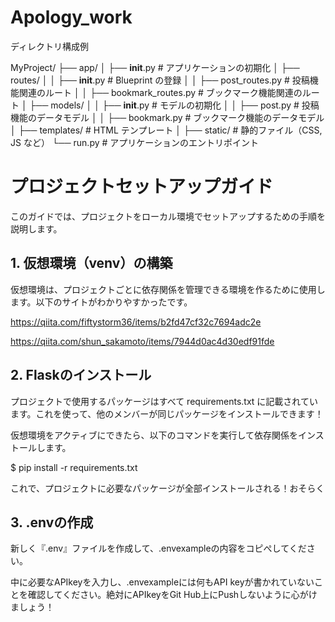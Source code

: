# Apology_work

ディレクトリ構成例

MyProject/
├── app/
│   ├── __init__.py        # アプリケーションの初期化
│   ├── routes/
│   │   ├── __init__.py    # Blueprint の登録
│   │   ├── post_routes.py # 投稿機能関連のルート
│   │   ├── bookmark_routes.py # ブックマーク機能関連のルート
│   ├── models/
│   │   ├── __init__.py    # モデルの初期化
│   │   ├── post.py        # 投稿機能のデータモデル
│   │   ├── bookmark.py    # ブックマーク機能のデータモデル
│   ├── templates/         # HTML テンプレート
│   ├── static/            # 静的ファイル（CSS, JS など）
└── run.py                 # アプリケーションのエントリポイント

# プロジェクトセットアップガイド

このガイドでは、プロジェクトをローカル環境でセットアップするための手順を説明します。

## 1. 仮想環境（venv）の構築

仮想環境は、プロジェクトごとに依存関係を管理できる環境を作るために使用します。以下のサイトがわかりやすかったです。

https://qiita.com/fiftystorm36/items/b2fd47cf32c7694adc2e

https://qiita.com/shun_sakamoto/items/7944d0ac4d30edf91fde

## 2. Flaskのインストール

プロジェクトで使用するパッケージはすべて requirements.txt に記載されています。これを使って、他のメンバーが同じパッケージをインストールできます！

仮想環境をアクティブにできたら、以下のコマンドを実行して依存関係をインストールします。

$ pip install -r requirements.txt

これで、プロジェクトに必要なパッケージが全部インストールされる！おそらく

## 3. .envの作成

新しく『.env』ファイルを作成して、.envexampleの内容をコピぺしてください。

中に必要なAPIkeyを入力し、.envexampleには何もAPI keyが書かれていないことを確認してください。絶対にAPIkeyをGit Hub上にPushしないように心がけましょう！

